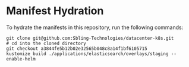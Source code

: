 # Manifest Hydration

To hydrate the manifests in this repository, run the following commands:

```shell
git clone git@github.com:Sbling-Technologies/datacenter-k8s.git
# cd into the cloned directory
git checkout a3844fe5b12b02e32565b048c8a14f1bf6105715
kustomize build ./applications/elasticsearch/overlays/staging --enable-helm
```
